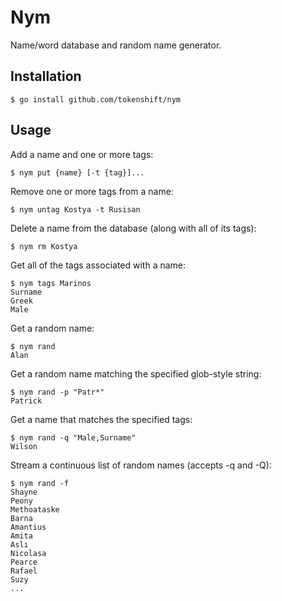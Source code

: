 # Nym

Name/word database and random name generator.

## Installation

```
$ go install github.com/tokenshift/nym
```

## Usage

Add a name and one or more tags:

```
$ nym put {name} [-t {tag}]...

```

Remove one or more tags from a name:

```
$ nym untag Kostya -t Rusisan
```

Delete a name from the database (along with all of its tags):

```
$ nym rm Kostya
```

Get all of the tags associated with a name:

```
$ nym tags Marinos
Surname
Greek
Male
```

Get a random name:

```
$ nym rand
Alan
```

Get a random name matching the specified glob-style string:

```
$ nym rand -p "Patr*"
Patrick
```

Get a name that matches the specified tags:

```
$ nym rand -q "Male,Surname"
Wilson
```

Stream a continuous list of random names (accepts -q and -Q):

```
$ nym rand -f
Shayne
Peony
Methoataske
Barna
Amantius
Amita
Aslı
Nicolasa
Pearce
Rafael
Suzy
...
```
